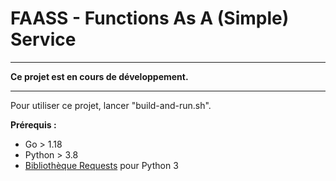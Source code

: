 # FAASS - Functions As A (Simple) Service

-------

__Ce projet est en cours de développement.__

-------

Pour utiliser ce projet, lancer "build-and-run.sh". 

__Prérequis :__ 
 * Go > 1.18
 * Python > 3.8
 * [Bibliothèque Requests](https://pypi.org/project/requests/) pour Python 3 


